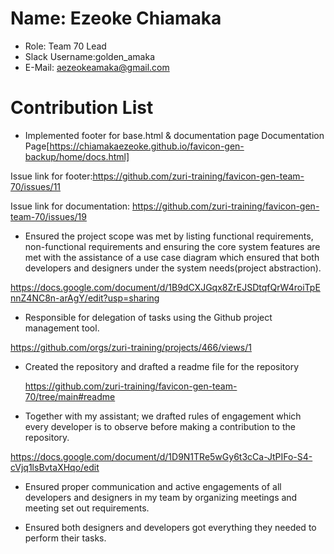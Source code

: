 # Name: Ezeoke Chiamaka
- Role: Team 70 Lead
- Slack Username:golden_amaka
- E-Mail: aezeokeamaka@gmail.com

# Contribution List

- Implemented footer for base.html & documentation page
Documentation Page[https://chiamakaezeoke.github.io/favicon-gen-backup/home/docs.html]

Issue link for footer:https://github.com/zuri-training/favicon-gen-team-70/issues/11 

Issue link for documentation: https://github.com/zuri-training/favicon-gen-team-70/issues/19


- Ensured the project scope was met by listing functional requirements, non-functional requirements and ensuring the core system features are met with the assistance of a use case diagram which ensured that both developers and designers under the system needs(project abstraction).

https://docs.google.com/document/d/1B9dCXJGqx8ZrEJSDtqfQrW4roiTpEnnZ4NC8n-arAgY/edit?usp=sharing

- Responsible for delegation of tasks using the Github project management tool.

https://github.com/orgs/zuri-training/projects/466/views/1

- Created the repository and drafted a readme file for the repository
	
	https://github.com/zuri-training/favicon-gen-team-70/tree/main#readme

- Together with my assistant; we drafted rules of engagement which every developer is to observe before making a contribution to the repository.

https://docs.google.com/document/d/1D9N1TRe5wGy6t3cCa-JtPIFo-S4-cVjq1lsBvtaXHqo/edit

- Ensured proper communication and active engagements of all developers and designers in my team by organizing meetings  and meeting set out requirements.

- Ensured both designers and developers got everything they needed to perform their tasks.

